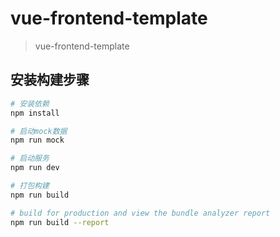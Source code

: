 # vue-frontend-template

> vue-frontend-template

## 安装构建步骤

``` bash
# 安装依赖
npm install

# 启动mock数据
npm run mock

# 启动服务
npm run dev

# 打包构建
npm run build

# build for production and view the bundle analyzer report
npm run build --report
```
